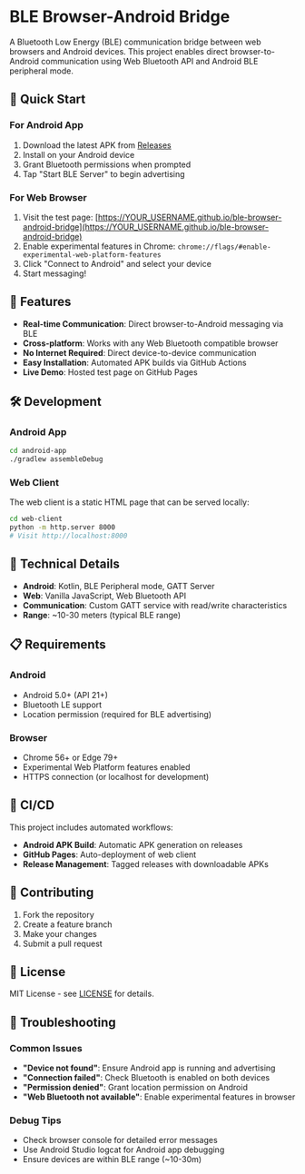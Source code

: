 # BLE Browser-Android Bridge

A Bluetooth Low Energy (BLE) communication bridge between web browsers and Android devices. This project enables direct browser-to-Android communication using Web Bluetooth API and Android BLE peripheral mode.

## 🚀 Quick Start

### For Android App
1. Download the latest APK from [Releases](../../releases)
2. Install on your Android device
3. Grant Bluetooth permissions when prompted
4. Tap "Start BLE Server" to begin advertising

### For Web Browser
1. Visit the test page: [https://YOUR_USERNAME.github.io/ble-browser-android-bridge](https://YOUR_USERNAME.github.io/ble-browser-android-bridge)
2. Enable experimental features in Chrome: `chrome://flags/#enable-experimental-web-platform-features`
3. Click "Connect to Android" and select your device
4. Start messaging!

## 📱 Features

- **Real-time Communication**: Direct browser-to-Android messaging via BLE
- **Cross-platform**: Works with any Web Bluetooth compatible browser
- **No Internet Required**: Direct device-to-device communication
- **Easy Installation**: Automated APK builds via GitHub Actions
- **Live Demo**: Hosted test page on GitHub Pages

## 🛠️ Development

### Android App
```bash
cd android-app
./gradlew assembleDebug
```

### Web Client
The web client is a static HTML page that can be served locally:
```bash
cd web-client
python -m http.server 8000
# Visit http://localhost:8000
```

## 🔧 Technical Details

- **Android**: Kotlin, BLE Peripheral mode, GATT Server
- **Web**: Vanilla JavaScript, Web Bluetooth API
- **Communication**: Custom GATT service with read/write characteristics
- **Range**: ~10-30 meters (typical BLE range)

## 📋 Requirements

### Android
- Android 5.0+ (API 21+)
- Bluetooth LE support
- Location permission (required for BLE advertising)

### Browser
- Chrome 56+ or Edge 79+
- Experimental Web Platform features enabled
- HTTPS connection (or localhost for development)

## 🚀 CI/CD

This project includes automated workflows:
- **Android APK Build**: Automatic APK generation on releases
- **GitHub Pages**: Auto-deployment of web client
- **Release Management**: Tagged releases with downloadable APKs

## 🤝 Contributing

1. Fork the repository
2. Create a feature branch
3. Make your changes
4. Submit a pull request

## 📄 License

MIT License - see [LICENSE](LICENSE) for details.

## 🐛 Troubleshooting

### Common Issues
- **"Device not found"**: Ensure Android app is running and advertising
- **"Connection failed"**: Check Bluetooth is enabled on both devices
- **"Permission denied"**: Grant location permission on Android
- **"Web Bluetooth not available"**: Enable experimental features in browser

### Debug Tips
- Check browser console for detailed error messages
- Use Android Studio logcat for Android app debugging
- Ensure devices are within BLE range (~10-30m)
